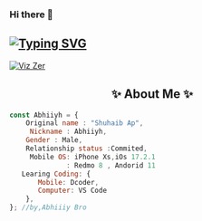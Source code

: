 ### Hi there 👋
## [![Typing SVG](https://readme-typing-svg.herokuapp.com?font=Lemon+milk&color=F7000&lines=Welcome+To+Abhiy-Bro+Official+GitHub+AC;Follow+Me+Now)](https://git.io/typing-svg)
<p align="left"> <a href="https://instagram.com/abhiiiiiyh?igshid=YTQwZjQ0NmI0OA==" target="blank"><img src="https://img.shields.io/badge/Follow%20@abhiiiiiyh_-h?color=black&style=for-the-badge&logo=instagram" alt="Viz Zer" /></a> </p>
<h2 align="center"> ✨ About Me ✨</h2>

```js
const Abhiiyh = {
    Original name : "Shuhaib Ap",
     Nickname : Abhiiyh,
    Gender : Male,
    Relationship status :Commited,
     Mobile OS: iPhone Xs,iOs 17.2.1
              : Redmo 8 , Andorid 11
   Learing Coding: {
       Mobile: Dcoder,
       Computer: VS Code
    },
}; //by,Abhiiiy Bro
```
